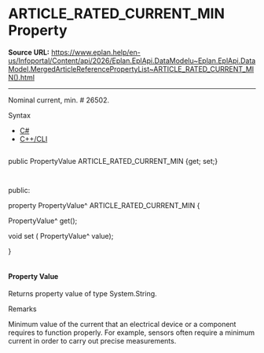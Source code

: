 # ARTICLE_RATED_CURRENT_MIN Property

**Source URL:** https://www.eplan.help/en-us/Infoportal/Content/api/2026/Eplan.EplApi.DataModelu~Eplan.EplApi.DataModel.MergedArticleReferencePropertyList~ARTICLE_RATED_CURRENT_MIN().html

---

Nominal current, min. # 26502.

Syntax

- [C#](#i-syntax-CS)
- [C++/CLI](#i-syntax-CPP2005)

```
```
public PropertyValue ARTICLE_RATED_CURRENT_MIN {get; set;}
```
```

```
```
public:

property PropertyValue^ ARTICLE_RATED_CURRENT_MIN {

   PropertyValue^ get();

   void set (    PropertyValue^ value);

}
```
```

#### Property Value

Returns property value of type System.String.

Remarks

Minimum value of the current that an electrical device or a component requires to function properly. For example, sensors often require a minimum current in order to carry out precise measurements.
